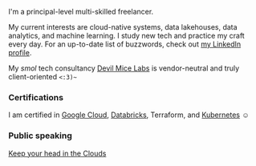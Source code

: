 I'm a principal-level multi-skilled freelancer. 

My current interests are cloud-native systems, data lakehouses, data analytics, and machine learning. I study new tech and practice my craft every day. For an up-to-date list of buzzwords, check out [my LinkedIn profile](https://www.linkedin.com/in/oliver-frolovs/).

My *smol* tech consultancy [Devil Mice Labs](https://devilmicelabs.com/) is vendor-neutral and truly client-oriented `<:3)~`

### Certifications

I am certified in [Google Cloud](https://www.credly.com/users/oliver-frolovs), [Databricks](https://credentials.databricks.com/profile/oliver-frolovs/), Terraform, and [Kubernetes](https://www.credly.com/badges/fa9954a6-4bcb-4a77-ac03-96542dfda8f1) ☺️

### Public speaking

[Keep your head in the Clouds](https://gdsc.community.dev/events/details/developer-student-clubs-university-of-novi-sad-presents-keep-your-head-in-the-clouds/)

